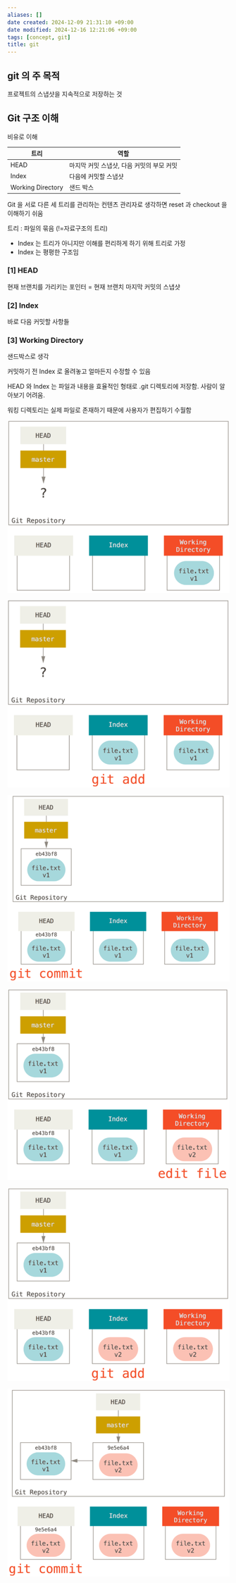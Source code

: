 ```yaml
---
aliases: []
date created: 2024-12-09 21:31:10 +09:00
date modified: 2024-12-16 12:21:06 +09:00
tags: [concept, git]
title: git
---
```


## git 의 주 목적

프로젝트의 스냅샷을 지속적으로 저장하는 것

## Git 구조 이해

비유로 이해

| 트리              | 역할                                      |
| ----------------- | ----------------------------------------- |
| HEAD              | 마지막 커밋 스냅샷, 다음 커밋의 부모 커밋 |
| Index             | 다음에 커밋할 스냅샷                      |
| Working Directory | 샌드 박스                                 |

Git 을 서로 다른 세 트리를 관리하는 컨텐츠 관리자로 생각하면 reset 과 checkout 을 이해하기 쉬움

​트리 : 파일의 묶음 (!=자료구조의 트리)

- Index 는 트리가 아니지만 이해를 편리하게 하기 위해 트리로 가정
- Index 는 평평한 구조임

### [1] HEAD

현재 브랜치를 가리키는 포인터 = 현재 브랜치 마지막 커밋의 스냅샷

### [2] Index

바로 다음 커밋할 사항들

### [3] Working Directory

샌드박스로 생각

커밋하기 전 Index 로 올려놓고 얼마든지 수정할 수 있음

HEAD 와 Index 는 파일과 내용을 효율적인 형태로 .git 디렉토리에 저장함. 사람이 알아보기 어려움.

워킹 디렉토리는 실제 파일로 존재하기 때문에 사용자가 편집하기 수월함

![git process 1](../_assets/git/git-1.png)

![git process 2](../_assets/git/git-2.png)

![git process 3](../_assets/git/git-3.png)

![git process 4](../_assets/git/git-4.png)

![git process 5](../_assets/git/git-5.png)

![git process 6](../_assets/git/git-6.png)
